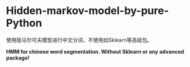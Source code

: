 # Hidden-markov-model-by-pure-Python

使用隐马尔可夫模型进行中文分词，不使用如Sklearn等高级包。

**HMM for chinese word segmentation. Without Sklearn or any advanced package!**
